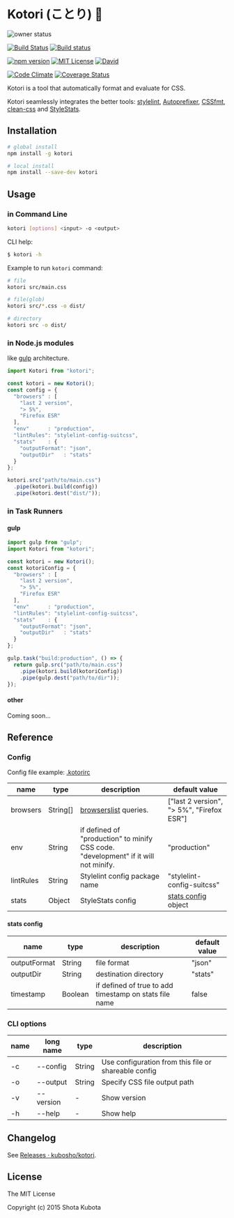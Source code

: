 # Kotori (ことり) :baby_chick:

![owner status](https://img.shields.io/badge/owner-busy-red.svg)

[![Build Status](http://img.shields.io/travis/kubosho/kotori.svg)](https://travis-ci.org/kubosho/kotori)
[![Build status](https://ci.appveyor.com/api/projects/status/0aionhon292p0y4q/branch/master?svg=true)](https://ci.appveyor.com/project/kubosho/kotori/branch/master)

[![npm version](https://img.shields.io/npm/v/kotori.svg)](https://www.npmjs.com/package/kotori)
[![MIT License](http://img.shields.io/badge/license-MIT-green.svg)](https://github.com/kubosho/kotori/blob/master/LICENSE)
[![David](https://david-dm.org/kubosho/kotori.svg)](https://david-dm.org/kubosho/kotori)

[![Code Climate](https://codeclimate.com/github/kubosho/kotori/badges/gpa.svg)](https://codeclimate.com/github/kubosho/kotori)
[![Coverage Status](https://coveralls.io/repos/kubosho/kotori/badge.svg?branch=master&service=github)](https://coveralls.io/github/kubosho/kotori?branch=master)

Kotori is a tool that automatically format and evaluate for CSS.

Kotori seamlessly integrates the better tools: [stylelint](https://github.com/stylelint/stylelint), [Autoprefixer](https://github.com/postcss/autoprefixer), [CSSfmt](https://github.com/morishitter/cssfmt), [clean-css](https://github.com/jakubpawlowicz/clean-css) and [StyleStats](https://github.com/t32k/stylestats).

## Installation

```bash
# global install
npm install -g kotori

# local install
npm install --save-dev kotori
```

## Usage

### in Command Line

```bash
kotori [options] <input> -o <output>
```

CLI help:

```bash
$ kotori -h
```

Example to run `kotori` command:

```bash
# file
kotori src/main.css

# file(glob)
kotori src/*.css -o dist/

# directory
kotori src -o dist/
```

### in Node.js modules

like [gulp](https://github.com/gulpjs/gulp) architecture.

```javascript
import Kotori from "kotori";

const kotori = new Kotori();
const config = {
  "browsers" : [
    "last 2 version",
    "> 5%",
    "Firefox ESR"
  ],
  "env"      : "production",
  "lintRules": "stylelint-config-suitcss",
  "stats"    : {
    "outputFormat": "json",
    "outputDir"   : "stats"
  }
};

kotori.src("path/to/main.css")
  .pipe(kotori.build(config))
  .pipe(kotori.dest("dist/"));
```

### in Task Runners

#### gulp

```javascript
import gulp from "gulp";
import Kotori from "kotori";

const kotori = new Kotori();
const kotoriConfig = {
  "browsers" : [
    "last 2 version",
    "> 5%",
    "Firefox ESR"
  ],
  "env"      : "production",
  "lintRules": "stylelint-config-suitcss",
  "stats"    : {
    "outputFormat": "json",
    "outputDir"   : "stats"
  }
};

gulp.task("build:production", () => {
  return gulp.src("path/to/main.css")
    .pipe(kotori.build(kotoriConfig))
    .pipe(gulp.dest("path/to/dir"));
});
```

#### other

Coming soon...

## Reference

### Config

Config file example: [.kotorirc](https://github.com/kubosho/kotori/blob/master/conf/.kotorirc)

| name | type | description | default value |
| --- | --- | --- | --- |
| browsers | String[] | [browserslist](https://github.com/ai/browserslist) queries. | ["last 2 version", "> 5%", "Firefox ESR"] |
| env | String | if defined of "production" to minify CSS code. "development" if it will not minify. | "production" |
| lintRules | String | Stylelint config package name | "stylelint-config-suitcss" |
| stats | Object | StyleStats config | [stats config](#stats-config) object |

#### stats config

| name | type | description | default value |
| --- | --- | --- | --- |
| outputFormat | String | file format | "json" |
| outputDir | String | destination directory | "stats" |
| timestamp | Boolean | if defined of true to add timestamp on stats file name | false |

### CLI options

| name | long name | type | description |
| --- | --- | --- | --- |
| -c | --config | String | Use configuration from this file or shareable config |
| -o | --output | String | Specify CSS file output path |
| -v | --version | - | Show version |
| -h | --help | - | Show help |

## Changelog

See [Releases · kubosho/kotori](https://github.com/kubosho/kotori/releases).

## License

The MIT License

Copyright (c) 2015 Shota Kubota
